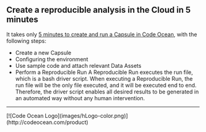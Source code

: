 ## Create a reproducible analysis in the Cloud in 5 minutes

It takes only [5 minutes to create and run a Capsule in Code Ocean](https://docs.codeocean.com/user-guide/quick-start-guide/create-a-capsule-in-5-minutes), with the following steps:
- Create a new Capsule
- Configuring the environment
- Use sample code and attach relevant Data Assets
- Perform a Reproducible Run 
A Reproducible Run executes the run file, which is a bash driver script. When executing a Reproducible Run, the run file will be the only file executed, and it will be executed end to end. Therefore, the driver script enables all desired results to be generated in an automated way without any human intervention.

<hr>
[![Code Ocean Logo](images/hLogo-color.png)](http://codeocean.com/product)